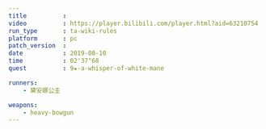 ```yaml
---
title          :
video          : https://player.bilibili.com/player.html?aid=63210754
run_type       : ta-wiki-rules
platform       : pc
patch_version  : 
date           : 2019-08-10
time           : 02'37"68
quest          : 9★-a-whisper-of-white-mane

runners:
    - 黛安娜公主

weapons:
    - heavy-bowgun
---
```

